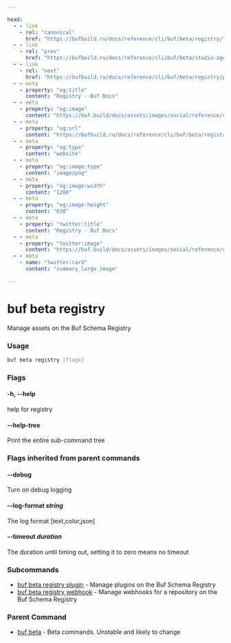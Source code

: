 ```yaml
---

head:
  - - link
    - rel: "canonical"
      href: "https://bufbuild.ru/docs/reference/cli/buf/beta/registry/"
  - - link
    - rel: "prev"
      href: "https://bufbuild.ru/docs/reference/cli/buf/beta/studio-agent/"
  - - link
    - rel: "next"
      href: "https://bufbuild.ru/docs/reference/cli/buf/beta/registry/plugin/"
  - - meta
    - property: "og:title"
      content: "Registry - Buf Docs"
  - - meta
    - property: "og:image"
      content: "https://buf.build/docs/assets/images/social/reference/cli/buf/beta/registry/index.png"
  - - meta
    - property: "og:url"
      content: "https://bufbuild.ru/docs/reference/cli/buf/beta/registry/"
  - - meta
    - property: "og:type"
      content: "website"
  - - meta
    - property: "og:image:type"
      content: "image/png"
  - - meta
    - property: "og:image:width"
      content: "1200"
  - - meta
    - property: "og:image:height"
      content: "630"
  - - meta
    - property: "twitter:title"
      content: "Registry - Buf Docs"
  - - meta
    - property: "twitter:image"
      content: "https://buf.build/docs/assets/images/social/reference/cli/buf/beta/registry/index.png"
  - - meta
    - name: "twitter:card"
      content: "summary_large_image"

---
```


# buf beta registry

Manage assets on the Buf Schema Registry

### Usage

```sh
buf beta registry [flags]
```

### Flags

#### \-h, --help

help for registry

#### \--help-tree

Print the entire sub-command tree

### Flags inherited from parent commands

#### \--debug

Turn on debug logging

#### \--log-format _string_

The log format \[text,color,json\]

#### \--timeout _duration_

The duration until timing out, setting it to zero means no timeout

### Subcommands

- [buf beta registry plugin](plugin/) - Manage plugins on the Buf Schema Registry
- [buf beta registry webhook](webhook/) - Manage webhooks for a repository on the Buf Schema Registry

### Parent Command

- [buf beta](../) - Beta commands. Unstable and likely to change
